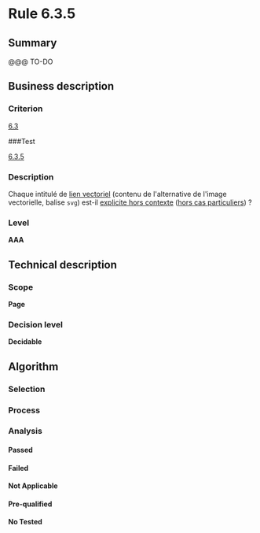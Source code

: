 # Rule 6.3.5

## Summary

@@@ TO-DO

## Business description

### Criterion

[6.3](http://references.modernisation.gouv.fr/sites/default/files/RGAA3_RC2-1/referentiel_technique.htm#crit-6-3)

###Test

[6.3.5](http://references.modernisation.gouv.fr/sites/default/files/RGAA3_RC2-1/referentiel_technique.htm#test-6-3-5)

### Description

Chaque intitul&eacute; de <a href="http://references.modernisation.gouv.fr/sites/default/files/RGAA3_RC2-1/glossaire.htm#mLienVectoriel">lien vectoriel</a> (contenu de l'alternative de l'image vectorielle, balise `svg`) est-il <a href="http://references.modernisation.gouv.fr/sites/default/files/RGAA3_RC2-1/glossaire.htm#mLienHorsContexte">explicite hors contexte</a> (<a href="http://references.modernisation.gouv.fr/sites/default/files/RGAA3_RC2-1/cas_particulier.htm#cpCrit6-" title="Cas particuliers pour le crit&egrave;re 6.3">hors cas particuliers</a>) ?

### Level

**AAA**

## Technical description

### Scope

**Page**

### Decision level

**Decidable**

## Algorithm

### Selection

### Process

### Analysis

#### Passed

#### Failed

#### Not Applicable

#### Pre-qualified

#### No Tested 






